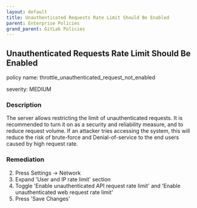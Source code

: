 ```yaml
---
layout: default
title: Unauthenticated Requests Rate Limit Should Be Enabled
parent: Enterprise Policies
grand_parent: GitLab Policies
---
```



## Unauthenticated Requests Rate Limit Should Be Enabled
policy name: throttle_unauthenticated_request_not_enabled

severity: MEDIUM

### Description
The server allows restricting the limit of unauthenticated requests. It is recommended to turn it on as a security and reliability measure, and to reduce request volume. If an attacker tries accessing the system, this will reduce the risk of brute-force and Denial-of-service to the end users caused by high request rate.



### Remediation
2. Press Settings -> Network
3. Expand 'User and IP rate limit' section
4. Toggle 'Enable unauthenticated API request rate limit' and 'Enable unauthenticated web request rate limit'
5. Press 'Save Changes'



